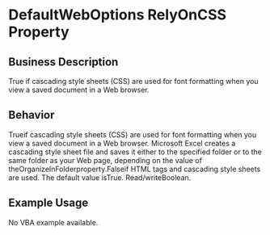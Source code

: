 # DefaultWebOptions RelyOnCSS Property

## Business Description
True if cascading style sheets (CSS) are used for font formatting when you view a saved document in a Web browser.

## Behavior
Trueif cascading style sheets (CSS) are used for font formatting when you view a saved document in a Web browser. Microsoft Excel creates a cascading style sheet file and saves it either to the specified folder or to the same folder as your Web page, depending on the value of theOrganizeInFolderproperty.Falseif HTML <FONT> tags and cascading style sheets are used. The default value isTrue. Read/writeBoolean.

## Example Usage
No VBA example available.
